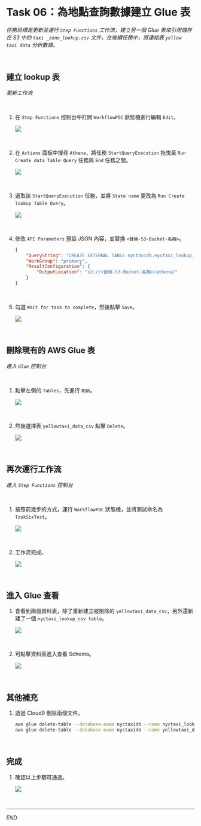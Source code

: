# Task 06：為地點查詢數據建立 Glue 表

_任務目標是更新並運行 `Step Functions` 工作流，建立另一個 Glue 表來引用儲存在 S3 中的 `taxi _zone_lookup.csv` 文件，在後續任務中，將連結表 `yellow taxi data` 分析數據。_

<br>

## 建立 lookup 表

_更新工作流_

<br>

1. 在 `Step Functions` 控制台中打開 `WorkflowPOC` 狀態機進行編輯 `Edit`。

    ![](images/img_104.png)

<br>

2. 在 `Actions` 面板中搜尋 `Athena`，將任務 `StartQueryExecution` 拖曳至 `Run Create data Table Query` 任務與 `End` 任務之間。

    ![](images/img_95.png)

<br>

3. 選取該 `StartQueryExecution` 任務，並將 `State name` 更改為 `Run Create lookup Table Query`。

    ![](images/img_96.png)

<br>

4. 修改 `API Parameters` 預設 JSON 內容，並替換 `<替換-S3-Bucket-名稱>`。

    ```json
    {
        "QueryString": "CREATE EXTERNAL TABLE nyctaxidb.nyctaxi_lookup_csv(  locationid bigint,   borough string,   zone string,   service_zone string,   latitude double,   longitude double) ROW FORMAT DELIMITED   FIELDS TERMINATED BY ',' STORED AS INPUTFORMAT   'org.apache.hadoop.mapred.TextInputFormat' OUTPUTFORMAT   'org.apache.hadoop.hive.ql.io.HiveIgnoreKeyTextOutputFormat' LOCATION  's3://<替換-S3-Bucket-名稱>/nyctaxidata/lookup/' TBLPROPERTIES (  'skip.header.line.count'='1')",
        "WorkGroup": "primary",
        "ResultConfiguration": {
            "OutputLocation": "s3://<替換-S3-Bucket-名稱>/athena/"
        }
    }
    ```

<br>

5. 勾選 `Wait for task to complete`，然後點擊 `Save`。

    ![](images/img_97.png)

<br>

## 刪除現有的 AWS Glue 表

_進入 `Glue` 控制台_

<br>

1. 點擊左側的 `Tables`，先進行 `刷新`。

    ![](images/img_105.png)

<br>

2. 然後選擇表 `yellowtaxi_data_csv` 點擊 `Delete`。

    ![](images/img_98.png)

<br>

## 再次運行工作流

_進入 `Step Functions` 控制台_

<br>

1. 按照前幾步的方式，運行 `WorkflowPOC` 狀態機，並將測試命名為 `TaskSixTest`。

    ![](images/img_99.png)

<br>

2. 工作流完成。

    ![](images/img_100.png)

<br>

## 進入 Glue 查看

1. 會看到兩個資料表，除了重新建立被刪除的 `yellowtaxi_data_csv`，另外還新建了一個 `nyctaxi_lookup_csv table`。

    ![](images/img_101.png)

<br>

2. 可點擊資料表進入查看 Schema。

    ![](images/img_102.png)

<br>

## 其他補充

1. 透過 Cloud9 刪除兩個文件。

    ```bash
    aws glue delete-table --database-name nyctaxidb --name nyctaxi_lookup_csv
    aws glue delete-table --database-name nyctaxidb --name yellowtaxi_data_csv
    ```

<br>

## 完成

1. 確認以上步驟可通過。

    ![](images/img_103.png)

<br>

___

_END_
